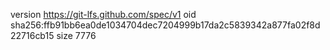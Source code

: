 version https://git-lfs.github.com/spec/v1
oid sha256:ffb91bb6ea0de1034704dec7204999b17da2c5839342a877fa02f8d22716cb15
size 7776
